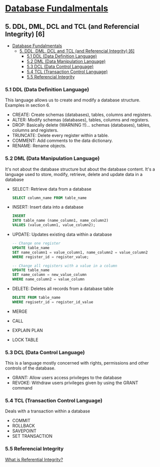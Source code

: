 # [Database Fundalmentals](../../README.md)
## 5. DDL, DML, DCL and TCL (and Referencial Integrity) [6]

- [Database Fundalmentals](#database-fundalmentals)
  - [5. DDL, DML, DCL and TCL (and Referencial Integrity) \[6\]](#5-ddl-dml-dcl-and-tcl-and-referencial-integrity-6)
    - [5.1 DDL (Data Definition Language)](#51-ddl-data-definition-language)
    - [5.2 DML (Data Manipulation Language)](#52-dml-data-manipulation-language)
    - [5.3 DCL (Data Control Language)](#53-dcl-data-control-language)
    - [5.4 TCL (Transaction Control Language)](#54-tcl-transaction-control-language)
    - [5.5 Referencial Integrity](#55-referencial-integrity)

### 5.1 DDL (Data Definition Language)

This language allows us to create and modify a database structure. Examples in section 6.

- CREATE: Create schemas (databases), tables, columns and registers.
- ALTER: Modify schemas (databases), tables, columns and registers.
- DROP: Basically delete (WARNING !!)... schemas (databases), tables, columns and registers.
- TRUNCATE: Delete every register within a table.
- COMMENT: Add comments to the data dictionary.
- RENAME: Rename objects.

### 5.2 DML (Data Manipulation Language)

It's not about the database structure but about the database content. It's a language used to store, modify, retrieve, delete and update data in a database

- SELECT: Retrieve data from a database

    ```sql
    SELECT column_name FROM table_name
    ```
- INSERT: Insert data into a database

    ```sql
    INSERT 
    INTO table_name (name_column1, name_column2)
    VALUES (value_column1, value_column2);
    ```
- UPDATE: Updates existing data within a database

    ```sql
    -- Change one register
    UPDATE table_name
    SET name_column1 = value_column1, name_column2 = value_column2
    WHERE register_id = register_value;
    
    -- Change all registers with a value in a column
    UPDATE table_name
    SET name_column = new_value_column
    WHERE name_column2 = value_column
    ```
- DELETE: Deletes all records from a database table

    ```sql
    DELETE FROM table_name
    WHERE regisetr_id = register_id_value
    ```
- MERGE
- CALL
- EXPLAIN PLAN
- LOCK TABLE

### 5.3 DCL (Data Control Language)

This is a language mostly concerned with rights, permissions and other controls of the database.

- GRANT: Allow users access privileges to the database
- REVOKE: Withdraw users privileges given by using the GRANT command

### 5.4 TCL (Transaction Control Language)

Deals with a transaction within a database

- COMMIT
- ROLLBACK
- SAVEPOINT
- SET TRANSACTION

### 5.5 Referencial Integrity

[What is Referential Integrity?](https://database.guide/what-is-referential-integrity/)